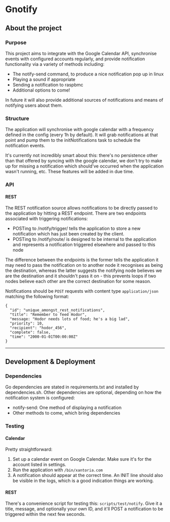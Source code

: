 Gnotify
=======

About the project
-----------------

### Purpose
This project aims to integrate with the Google Calendar API, synchronise events
with configured accounts regularly, and provide notification functionality via
a variety of methods including:

  * The notify-send command, to produce a nice notification pop up in linux
  * Playing a sound if appropriate
  * Sending a notification to raspbmc
  * Additional options to come!

In future it will also provide additional sources of notifications and means of
notifying users about them.

### Structure
The application will synchronise with google calendar with a frequency defined
in the config (every 1h by default). It will grab notifications at that point
and pump them to the initNotifications task to schedule the notification events.

It's currently not incredibly smart about this: there's no persistence other
than that offered by syncing with the google calendar, we don't try to make up
for missing a notification which should've occurred when the application wasn't
running, etc. These features will be added in due time.

### API

#### REST

The REST notification source allows notifications to be directly passed to the
application by hitting a REST endpoint. There are two endpoints associated with
triggering notifications:

  * POSTing to /notify/trigger/ tells the application to store a new
    notification which has just been created by the client.
  * POSTing to /notify/route/ is designed to be internal to the application and
    represents a notification triggered elsewhere and passed to this node

The difference between the endpoints is the former tells the application it
may need to pass the notification on to another node it recognises as being
the destination, whereas the latter suggests the notifying node believes we are
the destination and it shouldn't pass it on - this prevents loops if two
nodes believe each other are the correct destination for some reason.

Notifications should be `POST` requests with content type `application/json`
matching the following format:

    {
      "id": "unique_amongst_rest_notifications",
      "title": "Remember to feed Hodor",
      "message: "Hodor needs lots of food; he's a big lad",
      "priority": 10,
      "recipient": "hodor_456",
      "complete": false,
      "time": "2000-01-01T00:00:00Z"
    }

---

Development & Deployment
------------------------

### Dependencies
Go dependencies are stated in requirements.txt and installed by dependencies.sh.
Other dependencies are optional, depending on how the notification system is
configured:
  * notify-send: One method of displaying a notification
  * Other methods to come, which bring dependencies

### Testing

#### Calendar
Pretty straightforward:
  1. Set up a calendar event on Google Calendar. Make sure it's for the account
     listed in settings.
  2. Run the application with `/bin/xantoria.com`
  3. A notification should appear at the correct time. An INIT line should also
     be visible in the logs, which is a good indication things are working.

#### REST
There's a convenience script for testing this: `scripts/test/notify`. Give it
a title, message, and optionally your own ID, and it'll POST a notification
to be triggered within the next few seconds.
